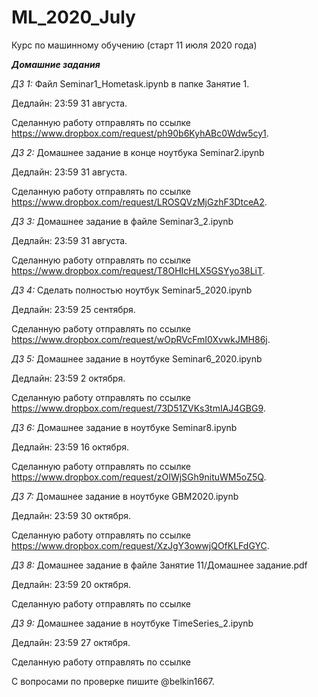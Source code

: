 # ML_2020_July
Курс по машинному обучению (старт 11 июля 2020 года)

***Домашние задания***

*ДЗ 1:* Файл Seminar1_Hometask.ipynb в папке Занятие 1. 

Дедлайн: 23:59 31 августа.

Сделанную работу отправлять по ссылке https://www.dropbox.com/request/ph90b6KyhABc0Wdw5cy1.



*ДЗ 2:* Домашнее задание в конце ноутбука Seminar2.ipynb

Дедлайн: 23:59 31 августа.

Сделанную работу отправлять по ссылке https://www.dropbox.com/request/LROSQVzMjGzhF3DtceA2.



*ДЗ 3:* Домашнее задание в файле Seminar3_2.ipynb

Дедлайн: 23:59 31 августа.

Сделанную работу отправлять по ссылке https://www.dropbox.com/request/T8OHIcHLX5GSYyo38LiT.


*ДЗ 4:* Сделать полностью ноутбук Seminar5_2020.ipynb

Дедлайн: 23:59 25 сентября.

Сделанную работу отправлять по ссылке https://www.dropbox.com/request/wOpRVcFmI0XvwkJMH86j.


*ДЗ 5:* Домашнее задание в ноутбуке Seminar6_2020.ipynb

Дедлайн: 23:59 2 октября.

Сделанную работу отправлять по ссылке https://www.dropbox.com/request/73D51ZVKs3tmIAJ4GBG9.


*ДЗ 6:* Домашнее задание в ноутбуке Seminar8.ipynb

Дедлайн: 23:59 16 октября.

Сделанную работу отправлять по ссылке https://www.dropbox.com/request/zOIWjSGh9nituWM5oZ5Q.


*ДЗ 7:* Домашнее задание в ноутбуке GBM2020.ipynb

Дедлайн: 23:59 30 октября.

Сделанную работу отправлять по ссылке https://www.dropbox.com/request/XzJgY3owwjQOfKLFdGYC.


*ДЗ 8:* Домашнее задание в файле Занятие 11/Домашнее задание.pdf

Дедлайн: 23:59 20 октября.

Сделанную работу отправлять по ссылке 


*ДЗ 9:* Домашнее задание в ноутбуке TimeSeries_2.ipynb

Дедлайн: 23:59 27 октября.

Сделанную работу отправлять по ссылке 


С вопросами по проверке пишите @belkin1667.

